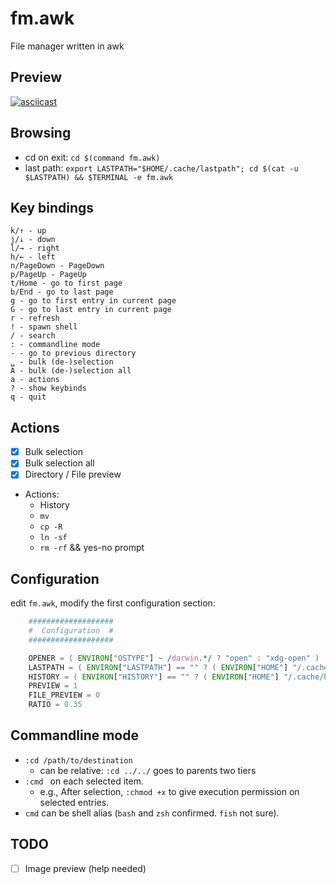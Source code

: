 # fm.awk

File manager written in awk

## Preview

[![asciicast](https://asciinema.org/a/jKftvrAUWtlXK17Nrh0sgAC82.svg)](https://asciinema.org/a/jKftvrAUWtlXK17Nrh0sgAC82)

## Browsing

- cd on exit: `cd $(command fm.awk)`
- last path: `export LASTPATH="$HOME/.cache/lastpath"; cd $(cat -u $LASTPATH) && $TERMINAL -e fm.awk`

## Key bindings

```
k/↑ - up
j/↓ - down
l/→ - right
h/← - left
n/PageDown - PageDown
p/PageUp - PageUp
t/Home - go to first page
b/End - go to last page
g - go to first entry in current page
G - go to last entry in current page
r - refresh
! - spawn shell
/ - search
: - commandline mode
- - go to previous directory
␣ - bulk (de-)selection
A - bulk (de-)selection all
a - actions
? - show keybinds
q - quit
```

## Actions

- [x] Bulk selection
- [x] Bulk selection all
- [x] Directory / File preview
- Actions:
    - History
    - `mv`
    - `cp -R`
    - `ln -sf`
    - `rm -rf` && yes-no prompt

## Configuration

edit `fm.awk`, modify the first configuration section:

```awk
    ###################
    #  Configuration  #
    ###################

    OPENER = ( ENVIRON["OSTYPE"] ~ /darwin.*/ ? "open" : "xdg-open" )
    LASTPATH = ( ENVIRON["LASTPATH"] == "" ? ( ENVIRON["HOME"] "/.cache/lastpath" ) : ENVIRON["LASTPATH"] )
    HISTORY = ( ENVIRON["HISTORY"] == "" ? ( ENVIRON["HOME"] "/.cache/history" ) : ENVIRON["HISTORY"] )
    PREVIEW = 1
    FILE_PREVIEW = 0
    RATIO = 0.35
```

## Commandline mode

- `:cd /path/to/destination`
    - can be relative: `:cd ../../` goes to parents two tiers
- `:cmd ` on each selected item.
    - e.g., After selection, `:chmod +x` to give execution permission on selected entries.
- `cmd` can be shell alias (`bash` and `zsh` confirmed. `fish` not sure).

## TODO

- [ ] Image preview (help needed)
